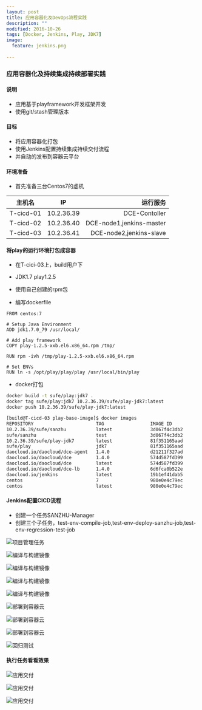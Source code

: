 ```yaml
---
layout: post
title: 应用容器化及DevOps流程实践
description: ""
modified: 2016-10-26
tags: [Docker, Jenkins, Play, JDK7]
image:
  feature: jenkins.png
  
---
```


### 应用容器化及持续集成持续部署实践

#### 说明

* 应用基于playframework开发框架开发
* 使用git/stash管理版本

#### 目标

* 将应用容器化打包
* 使用Jenkins配置持续集成持续交付流程
* 并自动的发布到容器云平台

#### 环境准备

* 首先准备三台Centos7的虚机

| 主机名         | IP            | 运行服务|
| ------------- |:-------------:| ------:|
| T-cicd-01     | 10.2.36.39    | DCE-Contoller  |
| T-cicd-02     | 10.2.36.40    | DCE-node1,jenkins-master  | 
| T-cicd-03     | 10.2.36.41    | DCE-node2,jenkins-slave  |

#### 将play的运行环境打包成容器

* 在T-cici-03上，build用户下

* JDK1.7 play1.2.5
* 使用自己创建的rpm包

* 编写dockerfile

~~~
FROM centos:7

# Setup Java Environment
ADD jdk1.7.0_79 /usr/local/

# Add play framework
COPY play-1.2.5-xxb.el6.x86_64.rpm /tmp/

RUN rpm -ivh /tmp/play-1.2.5-xxb.el6.x86_64.rpm

# Set ENVs
RUN ln -s /opt/play/play/play /usr/local/bin/play
~~~

* docker打包

~~~bash
docker build -t sufe/play:jdk7 .
docker tag sufe/play:jdk7 10.2.36.39/sufe/play-jdk7:latest
docker push 10.2.36.39/sufe/play-jdk7:latest
~~~

~~~bash
[build@T-cicd-03 play-base-image]$ docker images
REPOSITORY                       TAG                 IMAGE ID            CREATED             SIZE
10.2.36.39/sufe/sanzhu           latest              3d067f4c3db2        41 hours ago        759 MB
sufe/sanzhu                      test                3d067f4c3db2        41 hours ago        759 MB
10.2.36.39/sufe/play-jdk7        latest              81f351165aad        2 days ago          676.3 MB
sufe/play                        jdk7                81f351165aad        2 days ago          676.3 MB
daocloud.io/daocloud/dce-agent   1.4.0               d21211f327ad        4 weeks ago         227.2 MB
daocloud.io/daocloud/dce         1.4.0               574d587fd399        4 weeks ago         27.32 MB
daocloud.io/daocloud/dce         latest              574d587fd399        4 weeks ago         27.32 MB
daocloud.io/daocloud/dce-lb      1.4.0               6d6fca0b522e        4 weeks ago         65.98 MB
daocloud.io/jenkins              latest              19b1ef41dab5        6 weeks ago         714.5 MB
centos                           7                   980e0e4c79ec        7 weeks ago         196.7 MB
centos                           latest              980e0e4c79ec        7 weeks ago         196.7 MB
~~~

#### Jenkins配置CICD流程

* 创建一个任务SANZHU-Manager
* 创建三个子任务，test-env-compile-job,test-env-deploy-sanzhu-job,test-env-regression-test-job

![项目管理任务](/images/jenkins-sanzhu.png)

![编译与构建镜像](/images/jenkins-compile-1.png)

![编译与构建镜像](/images/jenkins-compile-2.png)

![编译与构建镜像](/images/jenkins-compile-3.png)

![编译与构建镜像](/images/jenkins-compile-4.png)

![部署到容器云](/images/jenkins-deploy-1.png)

![部署到容器云](/images/jenkins-deploy-2.png)

![部署到容器云](/images/jenkins-deploy-3.png)

![回归测试](/images/jenkins-test.png)


#### 执行任务看看效果

![应用交付](/images/dce-1.png)

![应用交付](/images/dce-2.png)

![应用交付](/images/dce-3.png)











